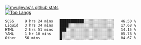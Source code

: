 [![mvuljevas's github stats](https://github-readme-stats.vercel.app/api?username=mvuljevas&show_icons=true&theme=dracula)](https://www.mvuljevas.com)
<br>
[![Top Langs](https://github-readme-stats.vercel.app/api/top-langs/?username=mvuljevas&theme=dracula)](https://www.mvuljevas.com)

<!--START_SECTION:waka-->
```text
SCSS     9 hrs 24 mins   ███████████░░░░░░░░░░░░░░   46.50 % 
Liquid   3 hrs 34 mins   ████░░░░░░░░░░░░░░░░░░░░░   17.68 % 
HTML     2 hrs 51 mins   ███░░░░░░░░░░░░░░░░░░░░░░   14.15 % 
YAML     1 hr 10 mins    █░░░░░░░░░░░░░░░░░░░░░░░░   05.78 % 
Other    56 mins         █░░░░░░░░░░░░░░░░░░░░░░░░   04.67 %
```
<!--END_SECTION:waka-->
